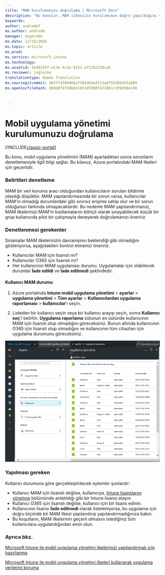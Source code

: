 ```yaml
---
title: "MAM kurulumunuzu doğrulama | Microsoft Docs"
description: "Bu konular, MAM ilkenizin kurulumunun doğru yapıldığını ve beklendiği şekilde çalıştığını nasıl sınayıp doğrulayacağınızı açıklamaktadır."
keywords: 
author: andredm7
ms.author: andredm
manager: angerobe
ms.date: 12/19/2016
ms.topic: article
ms.prod: 
ms.service: microsoft-intune
ms.technology: 
ms.assetid: 41d82597-e13e-4c3e-9151-e71392236ca0
ms.reviewer: joglocke
translationtype: Human Translation
ms.sourcegitcommit: d6ff74f0b46baf384dbdedf13ad75538dd33a089
ms.openlocfilehash: 080d8f4fd4b6e1b53df860f4319b1c199d504c06


---
```


# <a name="validating-your-mobile-application-management-setup"></a>Mobil uygulama yönetimi kurulumunuzu doğrulama

[!INCLUDE[classic-portal](../includes/classic-portal.md)]

Bu konu, mobil uygulama yönetimini (MAM) ayarladıktan sonra sorunların denetlemesiyle ilgili bilgi sağlar. Bu kılavuz, Azure portalındaki MAM ilkeleri için geçerlidir.

### <a name="checking-for-symptoms"></a>Belirtileri denetleme
MAM bir veri koruma aracı olduğundan kullanıcıların soruları bildirme olasılığı düşüktür. MAM yapılandırmasında bir sorun varsa, kullanıcılar MAM’ın olmadığı durumlardaki gibi sınırsız erişime sahip olur ve bir sorun olduğunun farkında olmayacaklardır. Bu nedenle MAM yapılandırmanızı, MAM ilkelerinizi MAM’in kısıtlamalarını bilinçli olarak sınayabilecek küçük bir grup kullanıcıda pilot bir çalışmayla deneyerek doğrulamanızı öneririz.


### <a name="what-to-check"></a>Denetlenmesi gerekenler

Sınamalar MAM ilkelerinizin davranışının beklendiği gibi olmadığını gösteriyorsa, aşağıdakileri kontrol etmenizi öneririz:

- Kullanıcılar MAM için lisanslı mı?
- Kullanıcılar O365 için lisanslı mı?
- Her kullanıcının MAM uygulaması durumu. Uygulamalar için olabilecek durumlar **İade edildi** ve **İade edilmedi** şeklindedir.

#### <a name="user-mam-status"></a>Kullanıcı MAM durumu
1. Azure portalında **Intune mobil uygulama yönetimi** > **ayarlar** > **uygulama yönetimi** > **Tüm ayarlar** > **Kullanıcılardan uygulama raporlaması** > **kullanıcılar**’ı seçin.

2. Listeden bir kullanıcı seçin veya bir kullanıcı arayıp seçin, sonra **Kullanıcı seç**’i belirtin. **Uygulama raporlama** sütunun en üstünde kullanıcının MAM için lisanslı olup olmadığını göreceksiniz. Bunun altında kullanıcının O365 için lisanslı olup olmadığını ve kullanıcının tüm cihazları için uygulama durumunu göreceksiniz.

![MAM için uygulama durumları](..\media\ts-mam-user-apps.png)

### <a name="what-to-do"></a>Yapılması gereken
Kullanıcı durumuna göre gerçekleştirilecek eylemler şunlardır:

- Kullanıcı MAM için lisanslı değilse, kullanıcıya, [Intune lisanslarını yönetme](..\get-started\start-with-a-paid-subscription-to-microsoft-intune.md) bölümünde anlatıldığı gibi bir Intune lisansı atayın.
- Kullanıcı O365 için lisanslı değilse, kullanıcı için bir lisans edinin.
- Kullanıcının lisansı **İade edilmedi** olarak listeleniyorsa, bu uygulama için doğru biçimde bir MAM ilkesi yapılandırıp yapılandırmadığınıza bakın.
- Bu koşulların, MAM ilkelerinin geçerli olmasını istediğiniz tüm kullanıcılara uygulandığından emin olun.

### <a name="see-also"></a>Ayrıca bkz.
[Microsoft Intune ile mobil uygulama yönetimi ilkelerinizi yapılandırmak için hazırlanma](..\deploy-use\get-ready-to-configure-mobile-app-management-policies-with-microsoft-intune.md)

[Microsoft Intune ile mobil uygulama yönetimi ilkeleri kullanarak uygulama verilerini koruma](..\deploy-use\protect-app-data-using-mobile-app-management-policies-with-microsoft-intune.md)



<!--HONumber=Dec16_HO2-->


